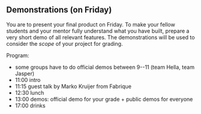## Demonstrations (on Friday)

You are to present your final product on Friday. To make your fellow students
and your mentor fully understand what you have built, prepare a very
short demo of all relevant features. The demonstrations will be used to consider the *scope* of your project for grading.

Program:

- some groups have to do official demos between 9--11 (team Hella, team Jasper)
- 11:00 intro
- 11:15 guest talk by Marko Kruijer from Fabrique
- 12:30 lunch
- 13:00 demos: official demo for your grade + public demos for everyone
- 17:00 drinks

